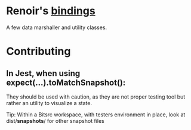 # Renoir's [bindings](https://bitsrc.io/renoirb/bindings)

A few data marshaller and utility classes.


# Contributing

## In Jest, when using expect(...).toMatchSnapshot():

They should be used with caution, as they are not proper testing tool
but rather an utility to visualize a state.

Tip: Within a Bitsrc workspace, with testers environment in place,
look at dist/__snapshots__/ for other snapshot files
